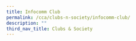 ```yaml
---
title: Infocomm Club
permalink: /cca/clubs-n-society/infocomm-club/
description: ""
third_nav_title: Clubs & Society
---
```


